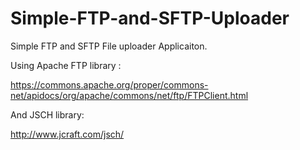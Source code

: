 # Simple-FTP-and-SFTP-Uploader
Simple FTP and SFTP File uploader Applicaiton.



Using Apache FTP library :


https://commons.apache.org/proper/commons-net/apidocs/org/apache/commons/net/ftp/FTPClient.html

And JSCH library:

http://www.jcraft.com/jsch/
